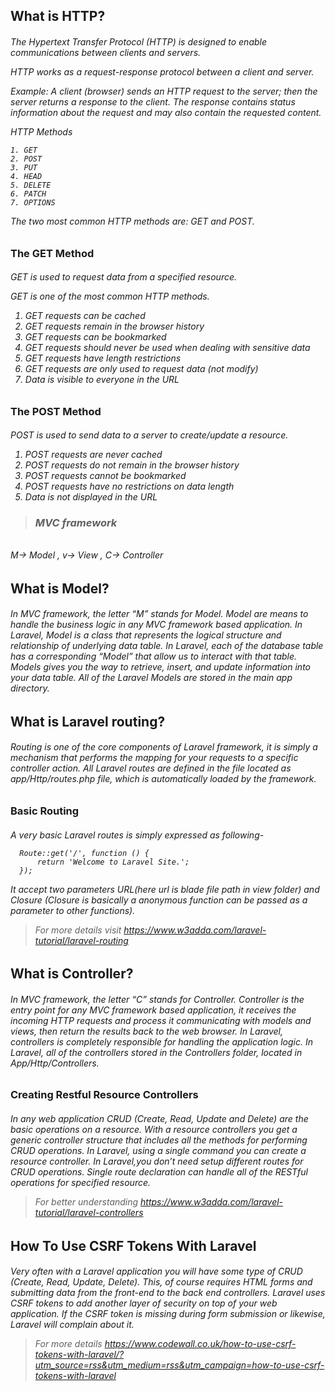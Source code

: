 <h2>What is HTTP?
<h6>The Hypertext Transfer Protocol (HTTP) is designed to enable communications between clients and servers.

HTTP works as a request-response protocol between a client and server.

Example: A client (browser) sends an HTTP request to the server; then the server returns a response to the client. The response contains status information about the request and may also contain the requested content.
 
HTTP Methods

    1. GET
    2. POST
    3. PUT
    4. HEAD
    5. DELETE
    6. PATCH
    7. OPTIONS
 
The two most common HTTP methods are: GET and POST. 
 
<h3>The GET Method
<h6>GET is used to request data from a specified resource.

GET is one of the most common HTTP methods. 
 
   1. GET requests can be cached
   2. GET requests remain in the browser history
   3. GET requests can be bookmarked
   4. GET requests should never be used when dealing with sensitive data
   5. GET requests have length restrictions
   6. GET requests are only used to request data (not modify)
   7. Data is visible to everyone in the URL

<h3>The POST Method
<h6>POST is used to send data to a server to create/update a resource.
 
   1. POST requests are never cached
   2. POST requests do not remain in the browser history
   3. POST requests cannot be bookmarked
   4. POST requests have no restrictions on data length
   5. Data is not displayed in the URL
 
><h3> MVC framework
 <h6> M-> Model , 
      v-> View ,
      C-> Controller

<h2>What is Model?
<h6>In MVC framework, the letter “M” stands for Model. 
Model are means to handle the business logic in any MVC framework based application. 
In Laravel, Model is a class that represents the logical structure and relationship of underlying data table. 
In Laravel, each of the database table has a corresponding “Model” that allow us to interact with that table. 
Models gives you the way to retrieve, insert, and update information into your data table.
All of the Laravel Models are stored in the main app directory.
  
<h2>What is Laravel routing?
<h6>Routing is one of the core components of Laravel framework, it is simply a mechanism that performs the mapping for your requests to a specific controller action. All Laravel routes are defined in the file located as app/Http/routes.php file, which is automatically loaded by the framework.

<h3>Basic Routing
<h6>A very basic Laravel routes is simply expressed as following-

      Route::get('/', function () {
          return 'Welcome to Laravel Site.';
      });

It accept two parameters URL(here url is blade file path in view folder) and Closure (Closure is basically a anonymous function can be passed as a parameter to other functions).  
  
>For more details visit https://www.w3adda.com/laravel-tutorial/laravel-routing  

<h2>What is Controller?
<h6>In MVC framework, the letter “C” stands for Controller. Controller is the entry point for any MVC framework based application, it receives the incoming HTTP requests and process it communicating with models and views, then return the results back to the web browser. In Laravel, controllers is completely responsible for handling the application logic.
In Laravel, all of the controllers stored in the Controllers folder, located in App/Http/Controllers.
  
<h3>Creating Restful Resource Controllers
<h6>In any web application CRUD (Create, Read, Update and Delete) are the basic operations on a resource. With a resource controllers you get a generic controller structure that includes all the methods for performing CRUD operations. In Laravel, using a single command you can create a resource controller. In Laravel,you don’t need setup different routes for CRUD operations. Single route declaration can handle all of the RESTful operations for specified resource.  
  
> For better understanding https://www.w3adda.com/laravel-tutorial/laravel-controllers  
  
<h2>How To Use CSRF Tokens With Laravel
<h6>Very often with a Laravel application you will have some type of CRUD (Create, Read, Update, Delete). This, of course requires HTML forms and submitting data from the front-end to the back end controllers. Laravel uses CSRF tokens to add another layer of security on top of your web application. If the CSRF token is missing during form submission or likewise, Laravel will complain about it.

> For more details https://www.codewall.co.uk/how-to-use-csrf-tokens-with-laravel/?utm_source=rss&utm_medium=rss&utm_campaign=how-to-use-csrf-tokens-with-laravel 
